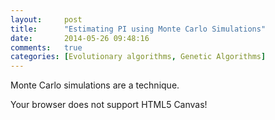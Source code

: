 ```yaml
---
layout:     post
title:      "Estimating PI using Monte Carlo Simulations"
date:       2014-05-26 09:48:16
comments:   true
categories: [Evolutionary algorithms, Genetic Algorithms]
---
```


Monte Carlo simulations are a technique.

<canvas id="pi-mc" height="300px" width="300px" style="margin: 0 auto; display: block;">
Your browser does not support HTML5 Canvas!
</canvas>

<script src="/js/mc-pi.js"></script>
